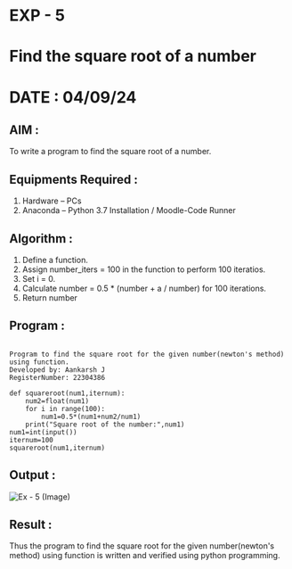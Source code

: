 # EXP - 5 
# Find the square root of a number 
# DATE : 04/09/24
## AIM :
To write a program to find the square root of a number.

## Equipments Required :
1. Hardware – PCs
2. Anaconda – Python 3.7 Installation / Moodle-Code Runner

## Algorithm :
1. Define a function.
2. Assign number_iters = 100 in the function to perform 100 iteratios.
3. Set i = 0.
4. Calculate  number = 0.5 * (number + a / number) for 100 iterations.
5. Return number

## Program :
```

Program to find the square root for the given number(newton's method) using function.
Developed by: Aankarsh J
RegisterNumber: 22304386

```
```
def squareroot(num1,iternum):
    num2=float(num1)
    for i in range(100):
        num1=0.5*(num1+num2/num1)
    print("Square root of the number:",num1)
num1=int(input())
iternum=100
squareroot(num1,iternum)
```

## Output :
![Ex - 5 (Image)](https://github.com/user-attachments/assets/8bfcaa2e-9f9f-4624-8f86-f5ae0ffa35fc)


## Result :
Thus the program to find the square root for the given number(newton's method) using function is written and verified using python programming.
